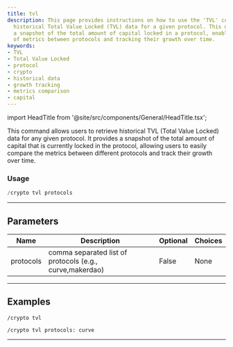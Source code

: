 ```yaml
---
title: tvl
description: This page provides instructions on how to use the 'TVL' command to retrieve
  historical Total Value Locked (TVL) data for a given protocol. This data provides
  a snapshot of the total amount of capital locked in a protocol, enabling comparison
  of metrics between protocols and tracking their growth over time.
keywords:
- TVL
- Total Value Locked
- protocol
- crypto
- historical data
- growth tracking
- metrics comparison
- capital
---
```


import HeadTitle from '@site/src/components/General/HeadTitle.tsx';

<HeadTitle title="crypto: tvl - Discord Reference | OpenBB Bot Docs" />

This command allows users to retrieve historical TVL (Total Value Locked) data for any given protocol. It provides a snapshot of the total amount of capital that is currently locked in the protocol, allowing users to easily compare the metrics between different protocols and track their growth over time.

### Usage

```python wordwrap
/crypto tvl protocols
```

---

## Parameters

| Name | Description | Optional | Choices |
| ---- | ----------- | -------- | ------- |
| protocols | comma separated list of protocols (e.g., curve,makerdao) | False | None |


---

## Examples

```
/crypto tvl
```

```
/crypto tvl protocols: curve
```

---
